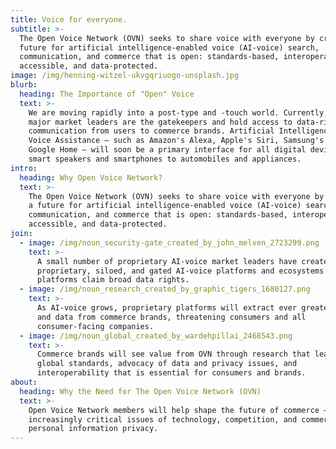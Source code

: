 ```yaml
---
title: Voice for everyone.
subtitle: >-
  The Open Voice Network (OVN) seeks to share voice with everyone by creating a
  future for artificial intelligence-enabled voice (AI-voice) search,
  communication, and commerce that is open: standards-based, interoperable,
  accessible, and data-protected.
image: /img/henning-witzel-ukvgqriuogo-unsplash.jpg
blurb:
  heading: The Importance of "Open" Voice
  text: >-
    We are moving rapidly into a post-type and -touch world. Currently, a few
    major market leaders are the gatekeepers and hold access to data-rich
    communication from users to commerce brands. Artificial Intelligence-enables
    Voice Assistance – such as Amazon's Alexa, Apple's Siri, Samsung's Bixby or
    Google Home – will soon be a primary interface for all digital devices, from
    smart speakers and smartphones to automobiles and appliances.
intro:
  heading: Why Open Voice Network?
  text: >-
    The Open Voice Network (OVN) seeks to share voice with everyone by creating
    a future for artificial intelligence-enabled voice (AI-voice) search,
    communication, and commerce that is open: standards-based, interoperable,
    accessible, and data-protected.
join:
  - image: /img/noun_security-gate_created_by_john_melven_2723299.png
    text: >-
      A small number of proprietary AI-voice market leaders have created
      proprietary, siloed, and gated AI-voice platforms and ecosystems. These
      platforms claim broad data rights.
  - image: /img/noun_research_created_by_graphic_tigers_1680127.png
    text: >-
      As AI-voice grows, proprietary platforms will extract ever greater value
      and data from commerce brands, threatening consumers and all
      consumer-facing companies.
  - image: /img/noun_global_created_by_wardehpillai_2468543.png
    text: >-
      Commerce brands will see value from OVN through research that leads to
      global standards, advocacy of data and privacy issues, and
      interoperability that is essential for consumers and brands.
about:
  heading: Why the Need for The Open Voice Network (OVN)
  text: >-
    Open Voice Network members will help shape the future of commerce – in
    increasingly critical issues of technology, competition, and commercial and
    personal information privacy.
---
```


